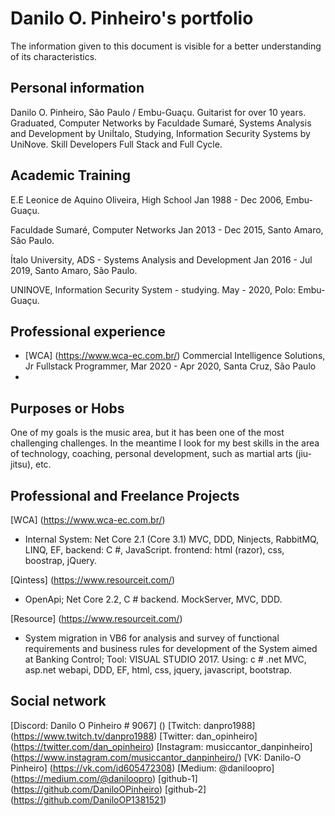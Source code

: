 # Danilo O. Pinheiro's portfolio
The information given to this document is visible for a better understanding of its characteristics.

## Personal information
Danilo O. Pinheiro, São Paulo / Embu-Guaçu.
Guitarist for over 10 years.
Graduated, Computer Networks by Faculdade Sumaré,
Systems Analysis and Development by UniÍtalo,
Studying, Information Security Systems by UniNove.
Skill Developers Full Stack and Full Cycle.

## Academic Training
E.E Leonice de Aquino Oliveira, High School
Jan 1988 - Dec 2006, Embu-Guaçu.

Faculdade Sumaré, Computer Networks
Jan 2013 - Dec 2015, Santo Amaro, São Paulo.

Ítalo University, ADS - Systems Analysis and Development
Jan 2016 - Jul 2019, Santo Amaro, São Paulo.

UNINOVE, Information Security System - studying.
May - 2020, Polo: Embu-Guaçu.

## Professional experience
* [WCA] (https://www.wca-ec.com.br/) Commercial Intelligence Solutions, Jr Fullstack Programmer, Mar 2020 - Apr 2020, Santa Cruz, São Paulo
*

## Purposes or Hobs
One of my goals is the music area, but it has been one of the most challenging challenges. In the meantime I look for my best skills in the area of ​​technology, coaching, personal development, such as martial arts (jiu-jitsu), etc.

## Professional and Freelance Projects
[WCA] (https://www.wca-ec.com.br/)
* Internal System: Net Core 2.1 (Core 3.1) MVC, DDD, Ninjects, RabbitMQ, LINQ, EF, backend: C #,
JavaScript. frontend: html (razor), css, boostrap, jQuery.

[Qintess] (https://www.resourceit.com/)
* OpenApi; Net Core 2.2, C # backend. MockServer, MVC, DDD.

[Resource] (https://www.resourceit.com/)
* System migration in VB6 for analysis and survey of functional requirements and business rules for
development of the System aimed at Banking Control;
Tool: VISUAL STUDIO 2017. Using: c # .net MVC, asp.net webapi, DDD, EF, html, css, jquery,
javascript, bootstrap.

## Social network
[Discord: Danilo O Pinheiro # 9067] ()
[Twitch: danpro1988] (https://www.twitch.tv/danpro1988)
[Twitter: dan_opinheiro] (https://twitter.com/dan_opinheiro)
[Instagram: musiccantor_danpinheiro] (https://www.instagram.com/musiccantor_danpinheiro/)
[VK: Danilo-O Pinheiro] (https://vk.com/id605472308)
[Medium: @daniloopro] (https://medium.com/@daniloopro)
[github-1] (https://github.com/DaniloOPinheiro)
[github-2] (https://github.com/DaniloOP1381521)